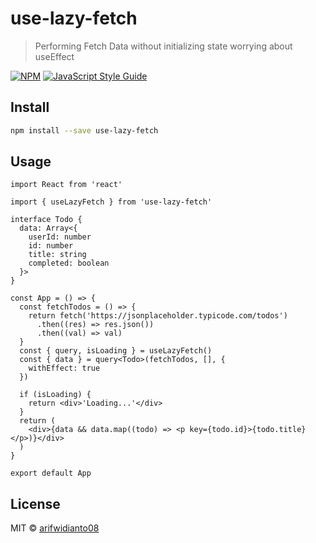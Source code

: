 # use-lazy-fetch

> Performing Fetch Data without initializing state worrying about useEffect

[![NPM](https://img.shields.io/npm/v/use-lazy-fetch.svg)](https://www.npmjs.com/package/use-lazy-fetch) [![JavaScript Style Guide](https://img.shields.io/badge/code_style-standard-brightgreen.svg)](https://standardjs.com)

## Install

```bash
npm install --save use-lazy-fetch
```

## Usage

```tsx
import React from 'react'

import { useLazyFetch } from 'use-lazy-fetch'

interface Todo {
  data: Array<{
    userId: number
    id: number
    title: string
    completed: boolean
  }>
}

const App = () => {
  const fetchTodos = () => {
    return fetch('https://jsonplaceholder.typicode.com/todos')
      .then((res) => res.json())
      .then((val) => val)
  }
  const { query, isLoading } = useLazyFetch()
  const { data } = query<Todo>(fetchTodos, [], {
    withEffect: true
  })

  if (isLoading) {
    return <div>'Loading...'</div>
  }
  return (
    <div>{data && data.map((todo) => <p key={todo.id}>{todo.title}</p>)}</div>
  )
}

export default App
```

## License

MIT © [arifwidianto08](https://github.com/arifwidianto08)
